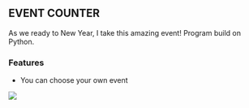 ## EVENT COUNTER
As we ready to New Year, I take this amazing event!
Program build on Python.

### Features
 - You can choose your own  event


<img src="https://github.com/Krai53n/new_year/blob/main/images/2020-10-10_22:21:23.png">